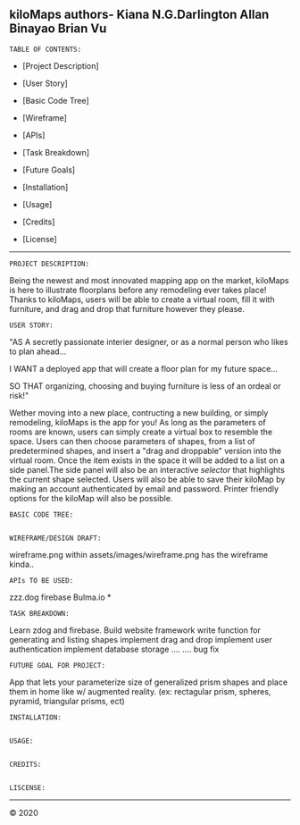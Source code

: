 kiloMaps				authors-	Kiana N.G.Darlington
							        Allan Binayao
							        Brian Vu
------------------------------------------------------------------------
	TABLE OF CONTENTS:

* [Project Description]

* [User Story]

* [Basic Code Tree]

* [Wireframe]

* [APIs]

* [Task Breakdown]

* [Future Goals]

* [Installation]

* [Usage]

* [Credits]

* [License]

-------------------------------------------------------------------------

	PROJECT DESCRIPTION:
Being the newest and most innovated mapping app on the market, 
kiloMaps is here to illustrate floorplans before any remodeling 
ever takes place! Thanks to kiloMaps, users will be able to create a 
virtual room, fill it with furniture, and drag and drop that 
furniture however they please.


	USER STORY:
"AS A secretly passionate interier designer, or as a normal person who
likes to plan ahead...

I WANT a deployed app that will create a floor plan for my future space... 

SO THAT organizing, choosing and buying furniture is less of an ordeal or risk!"

Wether moving into a new place, contructing a new building, or simply 
remodeling, kiloMaps is the app for you! As long as the parameters of 
rooms are known, users can simply create a virtual box to resemble 
the space. Users can then choose parameters of shapes, from a list 
of predetermined shapes, and insert a "drag and droppable" version
into the virtual room. Once the item exists in the space it will be 
added to a list on a side panel.The side panel will also be an 
interactive *selector* that highlights the current shape selected.
Users will also be able to save their kiloMap by making an account 
authenticated by email and password. Printer friendly options for 
the kiloMap will also be possible.


	BASIC CODE TREE:


	WIREFRAME/DESIGN DRAFT:
wireframe.png within assets/images/wireframe.png has the wireframe kinda..


	APIs TO BE USED:
zzz.dog
firebase
Bulma.io *


	TASK BREAKDOWN:
Learn zdog and firebase.
Build website framework
write function for generating and listing shapes
implement drag and drop
implement user authentication
implement database storage
....
....
bug fix



	FUTURE GOAL FOR PROJECT:
App that lets your parameterize size of generalized prism shapes and 
place them in home like w/ augmented reality. 
(ex: rectagular prism, spheres, pyramid, triangular prisms, ect)


	INSTALLATION:


	USAGE:


	CREDITS:


	LISCENSE:


---
© 2020